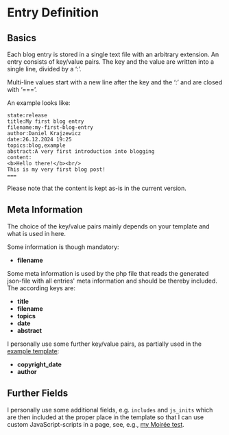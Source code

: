 # Entry Definition

## Basics

Each blog entry is stored in a single text file with an arbitrary extension. An entry consists of key/value pairs. The key and the value are written into a single line, divided by a &#8216;:&#8217;.

Multi-line values start with a new line after the key and the &#8216;:&#8217; and are closed with &#8216;===&#8217;.

An example looks like:

```
state:release
title:My first blog entry
filename:my-first-blog-entry
author:Daniel Krajzewicz
date:26.12.2024 19:25
topics:blog,example
abstract:A very first introduction into blogging
content:
<b>Hello there!</b><br/>
This is my very first blog post!
===
```

Please note that the content is kept as-is in the current version.


## Meta Information

The choice of the key/value pairs mainly depends on your template and what is used in here.

Some information is though mandatory:

* **filename**

Some meta information is used by the php file that reads the generated json-file with all entries&#39; meta information and should be thereby included. The according keys are:

* **title**
* **filename**
* **topics**
* **date**
* **abstract**

I personally use some further key/value pairs, as partially used in the [example template](./use_template.md):

* **copyright_date**
* **author**


## Further Fields

I personally use some additional fields, e.g. ```includes``` and ```js_inits``` which are then included at the proper place in the template so that I can use custom JavaScript-scripts in a page, see, e.g., [my Moirée test](https://www.krajzewicz.de/blog/moiree-test1.php). 




